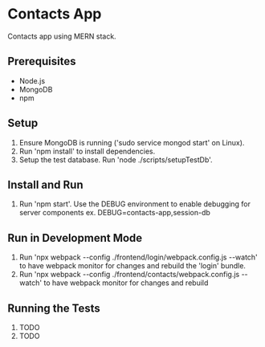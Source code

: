# Contacts App

Contacts app using MERN stack.

## Prerequisites

- Node.js
- MongoDB
- npm

## Setup

1. Ensure MongoDB is running ('sudo service mongod start' on Linux). 
2. Run 'npm install' to install dependencies.
3. Setup the test database. Run 'node ./scripts/setupTestDb'.

## Install and Run

1. Run 'npm start'. Use the DEBUG environment to enable debugging for server components ex. DEBUG=contacts-app,session-db

## Run in Development Mode

1. Run 'npx webpack --config ./frontend/login/webpack.config.js --watch' to have webpack monitor for changes and rebuild the 'login' bundle.
2. Run 'npx webpack --config ./frontend/contacts/webpack.config.js --watch' to have webpack monitor for changes and rebuild

## Running the Tests

1. TODO
2. TODO
